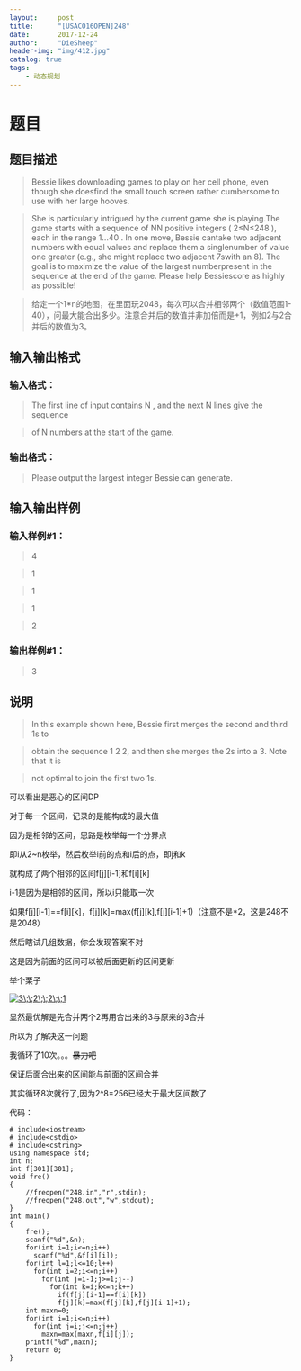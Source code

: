 ```yaml
---
layout:     post
title:      "[USACO16OPEN]248"
date:       2017-12-24
author:     "DieSheep"
header-img: "img/412.jpg"
catalog: true
tags:
    - 动态规划
---
```

# [题目](https://www.luogu.org/problemnew/show/P3146)
## 题目描述
>Bessie likes downloading games to play on her cell phone, even though she doesfind the small touch screen rather cumbersome to use with her large hooves.

>She is particularly intrigued by the current game she is playing.The game starts with a sequence of NN positive integers ( 2≤N≤248 ), each in the range 1…40 . In one move, Bessie cantake two adjacent numbers with equal values and replace them a singlenumber of value one greater (e.g., she might replace two adjacent 7swith an 8). The goal is to maximize the value of the largest numberpresent in the sequence at the end of the game. Please help Bessiescore as highly as possible!

>给定一个1*n的地图，在里面玩2048，每次可以合并相邻两个（数值范围1-40），问最大能合出多少。注意合并后的数值并非加倍而是+1，例如2与2合并后的数值为3。

## 输入输出格式
### 输入格式：
>The first line of input contains N , and the next N lines give the sequence

>of N numbers at the start of the game.

### 输出格式：
>Please output the largest integer Bessie can generate.

## 输入输出样例
### 输入样例#1： 
>4

>1

>1

>1

>2

### 输出样例#1： 
>3

## 说明
>In this example shown here, Bessie first merges the second and third 1s to

>obtain the sequence 1 2 2, and then she merges the 2s into a 3. Note that it is

>not optimal to join the first two 1s.

可以看出是恶心的区间DP

对于每一个区间，记录的是能构成的最大值

因为是相邻的区间，思路是枚举每一个分界点

即i从2~n枚举，然后枚举i前的点和i后的点，即j和k

就构成了两个相邻的区间f[j][i-1]和f[i][k]

i-1是因为是相邻的区间，所以i只能取一次

如果f[j][i-1]==f[i][k]，f[j][k]=max(f[j][k],f[j][i-1]+1)（注意不是*2，这是248不是2048）

然后瞎试几组数据，你会发现答案不对

这是因为前面的区间可以被后面更新的区间更新

举个栗子

<a href="http://www.codecogs.com/eqnedit.php?latex=3\;\;2\;\;2\;\;1" target="_blank"><img src="http://latex.codecogs.com/gif.latex?3\;\;2\;\;2\;\;1" title="3\;\;2\;\;2\;\;1" /></a>

显然最优解是先合并两个2再用合出来的3与原来的3合并

所以为了解决这一问题

我循环了10次。。。~~暴力吧~~

保证后面合出来的区间能与前面的区间合并

其实循环8次就行了,因为2^8=256已经大于最大区间数了

代码：
```
# include<iostream>
# include<cstdio>
# include<cstring>
using namespace std;
int n;
int f[301][301];
void fre()
{
    //freopen("248.in","r",stdin);
    //freopen("248.out","w",stdout);
}
int main()
{
    fre();
    scanf("%d",&n);
    for(int i=1;i<=n;i++)
      scanf("%d",&f[i][i]);
    for(int l=1;l<=10;l++)
      for(int i=2;i<=n;i++)
        for(int j=i-1;j>=1;j--)
          for(int k=i;k<=n;k++)
            if(f[j][i-1]==f[i][k])
            f[j][k]=max(f[j][k],f[j][i-1]+1);
    int maxn=0;
    for(int i=1;i<=n;i++)
      for(int j=i;j<=n;j++)
        maxn=max(maxn,f[i][j]);
    printf("%d",maxn);
    return 0;
}
```

